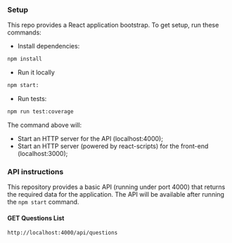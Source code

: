 ### Setup

This repo provides a React application bootstrap. To get setup, run these commands:

- Install dependencies:

```sh
npm install
```

- Run it locally

```sh
npm start:
```

- Run tests:

```sh
npm run test:coverage
```

The command above will:

- Start an HTTP server for the API (localhost:4000);
- Start an HTTP server (powered by react-scripts) for the front-end (localhost:3000);

### API instructions

This repository provides a basic API (running under port 4000) that returns the required data for the application.
The API will be available after running the `npm start` command.

#### GET Questions List

`http://localhost:4000/api/questions`

